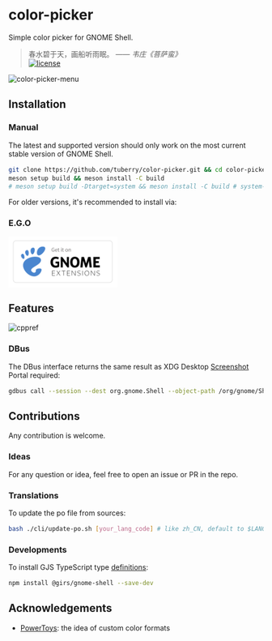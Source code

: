 # color-picker

Simple color picker for GNOME Shell.
> 春水碧于天，画船听雨眠。 —— *韦庄《菩萨蛮》*\
[![license]](/LICENSE.md)

![color-picker-menu](https://github.com/user-attachments/assets/46718c65-42e5-4445-8cab-be26d8d75e55)

## Installation

### Manual

The latest and supported version should only work on the most current stable version of GNOME Shell.

```bash
git clone https://github.com/tuberry/color-picker.git && cd color-picker
meson setup build && meson install -C build
# meson setup build -Dtarget=system && meson install -C build # system-wide, default --prefix=/usr/local
```

For older versions, it's recommended to install via:

### E.G.O

[<img src="https://raw.githubusercontent.com/andyholmes/gnome-shell-extensions-badge/master/get-it-on-ego.svg?sanitize=true" alt="Get it on GNOME Extensions" height="100" align="middle">][EGO]

## Features

![cppref](https://github.com/user-attachments/assets/f3e60e8d-de9b-40e2-8fae-1a5b54f75026)

### DBus

The DBus interface returns the same result as XDG Desktop [Screenshot] Portal required:

```bash
gdbus call --session --dest org.gnome.Shell --object-path /org/gnome/Shell/Extensions/ColorPicker --method org.gnome.Shell.Extensions.ColorPicker.Pick
```

## Contributions

Any contribution is welcome.

### Ideas

For any question or idea, feel free to open an issue or PR in the repo.

### Translations

To update the po file from sources:

```bash
bash ./cli/update-po.sh [your_lang_code] # like zh_CN, default to $LANG
```

### Developments

To install GJS TypeScript type [definitions](https://www.npmjs.com/package/@girs/gnome-shell):

```bash
npm install @girs/gnome-shell --save-dev
```

## Acknowledgements

* [PowerToys]: the idea of custom color formats

[license]:https://img.shields.io/badge/license-GPLv3+-green.svg
[EGO]:https://extensions.gnome.org/extension/3396/color-picker/
[Screenshot]:https://github.com/flatpak/xdg-desktop-portal/blob/main/data/org.freedesktop.portal.Screenshot.xml
[PowerToys]:https://learn.microsoft.com/en-us/windows/powertoys/color-picker#managing-color-formats
